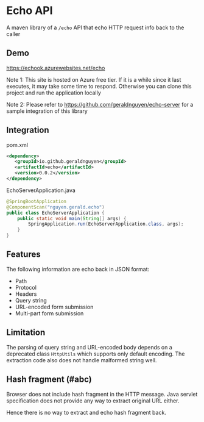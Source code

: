 # Echo API

A maven library of a `/echo` API that echo HTTP request info back to the caller

## Demo

https://echook.azurewebsites.net/echo

Note 1: This site is hosted on Azure free tier. If it is a while since it last executes, it may take some time to respond. 
Otherwise you can clone this project and run the application locally

Note 2: Please refer to https://github.com/geraldnguyen/echo-server for a sample integration of this library

## Integration

pom.xml

```xml
<dependency>
   <groupId>io.github.geraldnguyen</groupId>
   <artifactId>echo</artifactId>
   <version>0.0.2</version>
</dependency>
```

EchoServerApplication.java

```java
@SpringBootApplication
@ComponentScan("nguyen.gerald.echo")
public class EchoServerApplication {
	public static void main(String[] args) {
		SpringApplication.run(EchoServerApplication.class, args);
	}
}
```

## Features

The following information are echo back in JSON format:
- Path
- Protocol
- Headers
- Query string
- URL-encoded form submission
- Multi-part form submission

## Limitation

The parsing of query string and URL-encoded body depends on a deprecated class `HttpUtils` which supports only default 
encoding. The extraction code also does not handle malformed string well.

## Hash fragment (#abc)

Browser does not include hash fragment in the HTTP message. Java servlet specification does not provide any way to extract
original URL either.

Hence there is no way to extract and echo hash fragment back.

